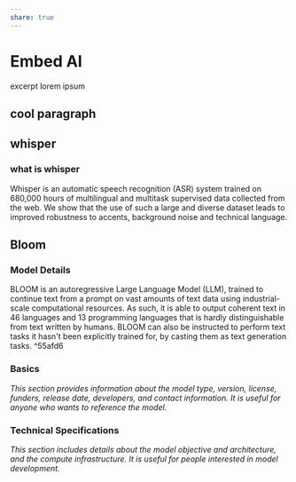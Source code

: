 ```yaml
---
share: true
---
```


# Embed AI

excerpt lorem ipsum

## cool paragraph

## whisper

### what is whisper

Whisper is an automatic speech recognition (ASR) system trained on 680,000 hours of multilingual and multitask supervised data collected from the web. We show that the use of such a large and diverse dataset leads to improved robustness to accents, background noise and technical language.

## Bloom

### Model Details

BLOOM is an autoregressive Large Language Model (LLM), trained to continue text from a prompt on vast amounts of text data using industrial-scale computational resources. As such, it is able to output coherent text in 46 languages and 13 programming languages that is hardly distinguishable from text written by humans. BLOOM can also be instructed to perform text tasks it hasn't been explicitly trained for, by casting them as text generation tasks. ^55afd6

### Basics

_This section provides information about the model type, version, license, funders, release date, developers, and contact information._ _It is useful for anyone who wants to reference the model._

### Technical Specifications

_This section includes details about the model objective and architecture, and the compute infrastructure._ _It is useful for people interested in model development._